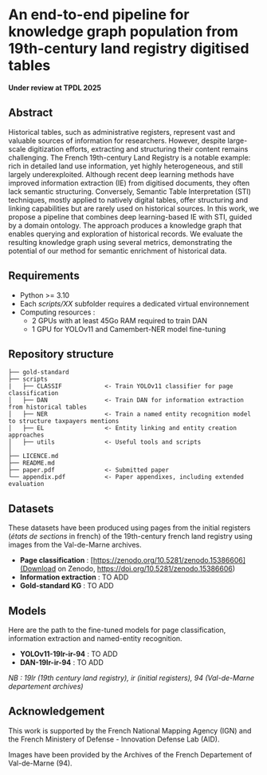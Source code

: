 # An end-to-end pipeline for knowledge graph population from 19th-century land registry digitised tables

**Under review at TPDL 2025**

## Abstract
Historical tables, such as administrative registers, represent vast and valuable sources of information for researchers. However, despite large-scale digitization efforts, extracting and structuring their content remains challenging. The French 19th-century Land Registry is a notable example: rich in detailed land use information, yet highly heterogeneous, and still largely underexploited. Although recent deep learning methods have improved information extraction (IE) from digitised documents, they often lack semantic structuring. Conversely, Semantic Table Interpretation (STI) techniques, mostly applied to natively digital tables, offer structuring and linking capabilities but are rarely used on historical sources. In this work, we propose a pipeline that combines deep learning-based IE with STI, guided by a domain ontology. The approach produces a knowledge graph that enables querying and exploration of historical records. We evaluate the resulting knowledge graph using several metrics, demonstrating the potential of our method for semantic enrichment of historical data.

## Requirements
* Python >= 3.10
* Each *scripts/XX* subfolder requires a dedicated virtual environnement
* Computing resources :
    * 2 GPUs with at least 45Go RAM required to train DAN
    * 1 GPU for YOLOv11 and Camembert-NER model fine-tuning

## Repository structure
```
├── gold-standard
├── scripts
|   ├── CLASSIF            <- Train YOLOv11 classifier for page classification
│   ├── DAN                <- Train DAN for information extraction from historical tables
│   ├── NER                <- Train a named entity recognition model to structure taxpayers mentions
│   ├── EL                 <- Entity linking and entity creation approaches
│   ├── utils              <- Useful tools and scripts
│
├── LICENCE.md
├── README.md
├── paper.pdf              <- Submitted paper
└── appendix.pdf           <- Paper appendixes, including extended evaluation
```

## Datasets
These datasets have been produced using pages from the initial registers (*états de sections* in french) of the 19th-century french land registry using images from the Val-de-Marne archives.
* **Page classification** : [https://zenodo.org/10.5281/zenodo.15386606](Download on Zenodo, https://doi.org/10.5281/zenodo.15386606)
* **Information extraction** : TO ADD
* **Gold-standard KG** : TO ADD

## Models
Here are the path to the fine-tuned models for page classification, information extraction and named-entity recognition.
* **YOLOv11-19lr-ir-94** : TO ADD
* **DAN-19lr-ir-94** : TO ADD

*NB : 19lr (19th century land registry), ir (initial registers), 94 (Val-de-Marne departement archives)*

## Acknowledgement

This work is supported by the French National Mapping Agency (IGN) and the French Ministery of Defense - Innovation Defense Lab (AID).

Images have been provided by the Archives of the French Departement of Val-de-Marne (94).